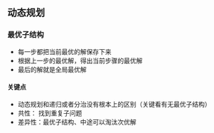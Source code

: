 ## 动态规划

### 最优子结构

- 每一步都把当前最优的解保存下来
- 根据上一步的最优解，得出当前步骤的最优解
- 最后的解就是全局最优解

#### 关键点

- 动态规划和递归或者分治没有根本上的区别（关键看有无最优子结构）
- 共性： 找到重复子问题
- 差异性：最优子结构、中途可以淘汰次优解



  

